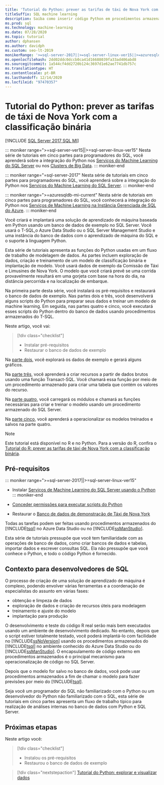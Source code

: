 ```yaml
---
title: 'Tutorial do Python: prever as tarifas de táxi de Nova York com a classificação binária'
titleSuffix: SQL machine learning
description: Saiba como inserir código Python em procedimentos armazenados do SQL Server e em funções do T-SQL com o aprendizado de máquina do SQL para prever tarifas de táxi de Nova York usando a classificação binária.
ms.prod: sql
ms.technology: machine-learning
ms.date: 07/28/2020
ms.topic: tutorial
author: dphansen
ms.author: davidph
ms.custom: seo-lt-2019
monikerRange: '>=sql-server-2017||>=sql-server-linux-ver15||>=azuresqldb-mi-current'
ms.openlocfilehash: 2dd02ddc0dccb0ca41d16688039fa33ad406abd8
ms.sourcegitcommit: 1a544cf4dd2720b124c3697d1e62ae7741db757c
ms.translationtype: HT
ms.contentlocale: pt-BR
ms.lasthandoff: 12/14/2020
ms.locfileid: "97470357"
---
```

# <a name="python-tutorial-predict-nyc-taxi-fares-with-binary-classification"></a>Tutorial do Python: prever as tarifas de táxi de Nova York com a classificação binária
[!INCLUDE [SQL Server 2017 SQL MI](../../includes/applies-to-version/sqlserver2017-asdbmi.md)]

::: moniker range=">=sql-server-ver15||>=sql-server-linux-ver15"
Nesta série de tutoriais em cinco partes para programadores do SQL, você aprenderá sobre a integração do Python nos [Serviços do Machine Learning do SQL Server](../sql-server-machine-learning-services.md) ou nos [Clusters de Big Data](../../big-data-cluster/machine-learning-services.md).
::: moniker-end

::: moniker range="=sql-server-2017"
Nesta série de tutoriais em cinco partes para programadores do SQL, você aprenderá sobre a integração do Python nos [Serviços do Machine Learning do SQL Server](../sql-server-machine-learning-services.md).
::: moniker-end

::: moniker range=">=azuresqldb-mi-current"
Nesta série de tutoriais em cinco partes para programadores do SQL, você conhecerá a integração do Python nos [Serviços de Machine Learning na Instância Gerenciada de SQL do Azure](/azure/azure-sql/managed-instance/machine-learning-services-overview).
::: moniker-end

Você criará e implantará uma solução de aprendizado de máquina baseada em Python usando um banco de dados de exemplo no SQL Server. Você usará o T-SQL,o Azure Data Studio ou o SQL Server Management Studio e uma instância do banco de dados com o aprendizado de máquina do SQL e o suporte à linguagem Python.

Esta série de tutoriais apresenta as funções do Python usadas em um fluxo de trabalho de modelagem de dados. As partes incluem exploração de dados, criação e treinamento de um modelo de classificação binária e implantação de modelo. Você usará dados de exemplo da Comissão de Táxi e Limusines de Nova York. O modelo que você criará prevê se uma corrida provavelmente resultará em uma gorjeta com base na hora do dia, na distância percorrida e na localização de embarque.

Na primeira parte desta série, você instalará os pré-requisitos e restaurará o banco de dados de exemplo. Nas partes dois e três, você desenvolverá alguns scripts do Python para preparar seus dados e treinar um modelo de machine learning. Em seguida, nas partes quatro e cinco, você executará esses scripts do Python dentro do banco de dados usando procedimentos armazenados do T-SQL.

Neste artigo, você vai:

> [!div class="checklist"]
> + Instalar pré-requisitos
> + Restaurar o banco de dados de exemplo

Na [parte dois](python-taxi-classification-explore-data.md), você explorará os dados de exemplo e gerará alguns gráficos.

Na [parte três](python-taxi-classification-create-features.md), você aprenderá a criar recursos a partir de dados brutos usando uma função Transact-SQL. Você chamará essa função por meio de um procedimento armazenado para criar uma tabela que contém os valores do recurso.

Na [parte quatro](python-taxi-classification-train-model.md), você carregará os módulos e chamará as funções necessárias para criar e treinar o modelo usando um procedimento armazenado do SQL Server.

Na [parte cinco](python-taxi-classification-deploy-model.md), você aprenderá a operacionalizar os modelos treinados e salvos na parte quatro.

> [!NOTE]
> Este tutorial está disponível no R e no Python. Para a versão do R, confira o [Tutorial do R: prever as tarifas de táxi de Nova York com a classificação binária](r-taxi-classification-introduction.md).

## <a name="prerequisites"></a>Pré-requisitos

::: moniker range=">=sql-server-2017||>=sql-server-linux-ver15"
+ Instalar [Serviços de Machine Learning do SQL Server usando o Python](../install/sql-machine-learning-services-windows-install.md#verify-installation)
::: moniker-end

+ [Conceder permissões para executar scripts do Python](../security/user-permission.md)

+ Restaurar o [Banco de dados de demonstração de Táxi de Nova York](demo-data-nyctaxi-in-sql.md)

Todas as tarefas podem ser feitas usando procedimentos armazenados do [!INCLUDE[tsql](../../includes/tsql-md.md)] no Azure Data Studio ou no [!INCLUDE[ssManStudio](../../includes/ssmanstudio-md.md)].

Esta série de tutoriais pressupõe que você tem familiaridade com as operações de banco de dados, como criar bancos de dados e tabelas, importar dados e escrever consultas SQL. Ela não pressupõe que você conhece o Python, e todo o código Python é fornecido.

## <a name="background-for-sql-developers"></a>Contexto para desenvolvedores de SQL

O processo de criação de uma solução de aprendizado de máquina é complexo, podendo envolver várias ferramentas e a coordenação de especialistas do assunto em várias fases:

+ obtenção e limpeza de dados
+ exploração de dados e criação de recursos úteis para modelagem
+ treinamento e ajuste do modelo
+ implantação para produção

O desenvolvimento e teste do código R real serão mais bem executados usando um ambiente de desenvolvimento dedicado. No entanto, depois que o script estiver totalmente testado, você poderá implantá-lo com facilidade no [!INCLUDE[ssNoVersion](../../includes/ssnoversion-md.md)] usando os procedimentos armazenados do [!INCLUDE[tsql](../../includes/tsql-md.md)] no ambiente conhecido do Azure Data Studio ou do [!INCLUDE[ssManStudio](../../includes/ssmanstudio-md.md)]. O encapsulamento de código externo em procedimentos armazenados é o principal mecanismo para operacionalização de código no SQL Server.

Depois que o modelo for salvo no banco de dados, você pode usar procedimentos armazenados a fim de chamar o modelo para fazer previsões por meio do [!INCLUDE[tsql](../../includes/tsql-md.md)].

Seja você um programador do SQL não familiarizado com o Python ou um desenvolvedor do Python não familiarizado com o SQL, esta série de tutoriais em cinco partes apresenta um fluxo de trabalho típico para realização de análises internas no banco de dados com Python e SQL Server.

## <a name="next-steps"></a>Próximas etapas

Neste artigo você:

> [!div class="checklist"]
> + Instalou os pré-requisitos
> + Restaurou o banco de dados de exemplo

> [!div class="nextstepaction"]
> [Tutorial do Python: explorar e visualizar dados](python-taxi-classification-explore-data.md)